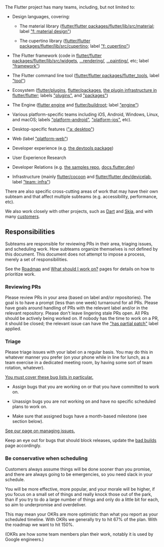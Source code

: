 The Flutter project has many teams, including, but not limited to:

* Design languages, covering:

  * The material library ([flutter/flutter packages/flutter/lib/src/material](https://github.com/flutter/flutter/blob/main/packages/flutter/lib/src/material); label ["f: material design"](https://github.com/flutter/flutter/labels/f%3A%20material%20design))

  * The cupertino library ([flutter/flutter packages/flutter/lib/src/cupertino](https://github.com/flutter/flutter/blob/main/packages/flutter/lib/src/cupertino); label ["f: cupertino"](https://github.com/flutter/flutter/labels/f%3A%20cupertino))

* The Flutter framework (code in [flutter/flutter packages/flutter/lib/src/widgets](https://github.com/flutter/flutter/blob/main/packages/flutter/lib/src/widgets),  [...rendering/](https://github.com/flutter/flutter/blob/main/packages/flutter/lib/src/rendering),  [...painting/](https://github.com/flutter/flutter/blob/main/packages/flutter/lib/src/painting), etc; label ["framework"](https://github.com/flutter/flutter/labels/framework))

* The Flutter command line tool ([flutter/flutter packages/flutter_tools](https://github.com/flutter/flutter/blob/main/packages/flutter_tools/), label ["tool"](https://github.com/flutter/flutter/labels/tool))

* Ecosystem ([flutter/plugins](https://github.com/flutter/plugins), [flutter/packages](https://github.com/flutter/packages), [the plugin infrastructure in flutter/flutter](https://github.com/flutter/flutter/tree/main/packages/flutter/lib/src/services); labels ["plugins"](https://github.com/flutter/flutter/labels/plugins), and ["packages"](https://github.com/flutter/flutter/labels/packages))

* The Engine ([flutter engine](https://github.com/flutter/flutter/tree/main/engine) and [flutter/buildroot](https://github.com/flutter/buildroot/); label ["engine"](https://github.com/flutter/flutter/labels/engine))

* Various platform-specific teams including iOS, Android, Windows, Linux, and macOS; labels ["platform-android"](https://github.com/flutter/flutter/labels/platform-android), ["platform-ios"](https://github.com/flutter/flutter/labels/platform-ios), etc).

* Desktop-specific features (["a: desktop"](https://github.com/flutter/flutter/labels/a%3A%20desktop))

* Web (label ["platform-web"](https://github.com/flutter/flutter/labels/platform-web))

* Developer experience (e.g. [the devtools package](https://github.com/flutter/devtools/))

* User Experience Research

* Developer Relations (e.g. [the samples repo](https://github.com/flutter/samples/), [docs.flutter.dev](https://docs.flutter.dev/))

* Infrastructure (mainly [flutter/cocoon](https://github.com/flutter/cocoon) and [flutter/flutter dev/devicelab](https://github.com/flutter/flutter/tree/main/dev), label ["team: infra"](https://github.com/flutter/flutter/labels/team%3A%20infra))

There are also specific cross-cutting areas of work that may have their own subteam and that affect multiple subteams (e.g. accessibility, performance, etc).

We also work closely with other projects, such as [Dart](https://dart.dev) and [Skia](https://skia.org), and with many [customers](../contributing/issue_hygiene/README.md#customers).

## Responsibilities

Subteams are responsible for reviewing PRs in their area, triaging issues, and scheduling work.
How subteams organize themselves is not defined by this document. This document does not attempt to impose a process, merely a set of responsibilities.

See the [Roadmap](../roadmap/Roadmap.md) and [What should I work on?](../contributing/What-should-I-work-on.md) pages for details on how to prioritize work.

### Reviewing PRs

Please review PRs in your area (based on label and/or repositories). The goal is to have a prompt (less than one week) turnaround for all PRs. Please have goals around handling of PRs with the relevant label and/or in the relevant repository. Please don't leave lingering stale PRs open. All PRs should be actively being worked on. If nobody has the time to work on a PR, it should be closed; the relevant issue can have the ["has partial patch"](https://github.com/flutter/flutter/labels/has%20partial%20patch) label applied.

### Triage

Please triage issues with your label on a regular basis. You may do this in whatever manner you prefer (on your phone while in line for lunch, as a team exercise in a dedicated meeting room, by having some sort of team rotation, whatever).

[You must cover these bug lists in particular.](../triage/README.md#triage-process-for-teams)

* Assign bugs that you are working on or that you have committed to work on.

* Unassign bugs you are not working on and have no specific scheduled plans to work on.

* Make sure that assigned bugs have a month-based milestone (see section below).

[See our page on managing issues.](../contributing/issue_hygiene/README.md)

Keep an eye out for bugs that should block releases, update the [bad builds](../releases/Bad-Builds.md) page accordingly.

### Be conservative when scheduling

Customers always assume things will be done sooner than you promise, and there are always going to be emergencies, so you need slack in your schedule.

You will be more effective, more popular, and your morale will be higher, if you focus on a small set of things and really knock those out of the park, than if you try to do a large number of things and only do a little bit for each, so aim to underpromise and overdeliver.

This may mean your OKRs are more optimistic than what you report as your scheduled timeline. With OKRs we generally try to hit 67% of the plan. With the roadmap we want to hit 150%.

(OKRs are how some team members plan their work, notably it is used by Google engineers.)